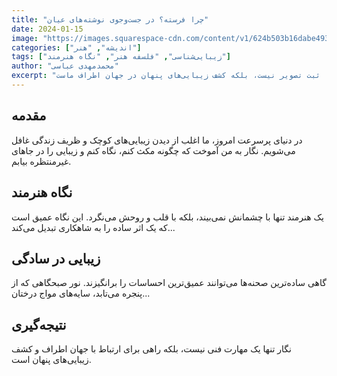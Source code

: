 ```yaml
---
title: "چرا فرسته؟ در جست‌وجوی نوشته‌های عیان"
date: 2024-01-15
image: "https://images.squarespace-cdn.com/content/v1/624b503b16dabe4934de72a7/1649102926062-X4FDKLBUG94SH9ZVPHST/MHeiderich-NIP01.jpg?format=2500w"
categories: ["اندیشه", "هنر"]
tags: ["زیبایی‌شناسی", "فلسفه هنر", "نگاه هنرمند"]
author: "محمدمهدی عباسی"
excerpt: "نگار تنها ثبت تصویر نیست، بلکه کشف زیبایی‌های پنهان در جهان اطراف ماست."
---
```


## مقدمه

در دنیای پرسرعت امروز، ما اغلب از دیدن زیبایی‌های کوچک و ظریف زندگی غافل می‌شویم. نگار به من آموخت که چگونه مکث کنم، نگاه کنم و زیبایی را در جاهای غیرمنتظره بیابم.

## نگاه هنرمند

یک هنرمند تنها با چشمانش نمی‌بیند، بلکه با قلب و روحش می‌نگرد. این نگاه عمیق است که یک اثر ساده را به شاهکاری تبدیل می‌کند...

## زیبایی در سادگی

گاهی ساده‌ترین صحنه‌ها می‌توانند عمیق‌ترین احساسات را برانگیزند. نور صبحگاهی که از پنجره می‌تابد، سایه‌های مواج درختان...

## نتیجه‌گیری

نگار تنها یک مهارت فنی نیست، بلکه راهی برای ارتباط با جهان اطراف و کشف زیبایی‌های پنهان است.
